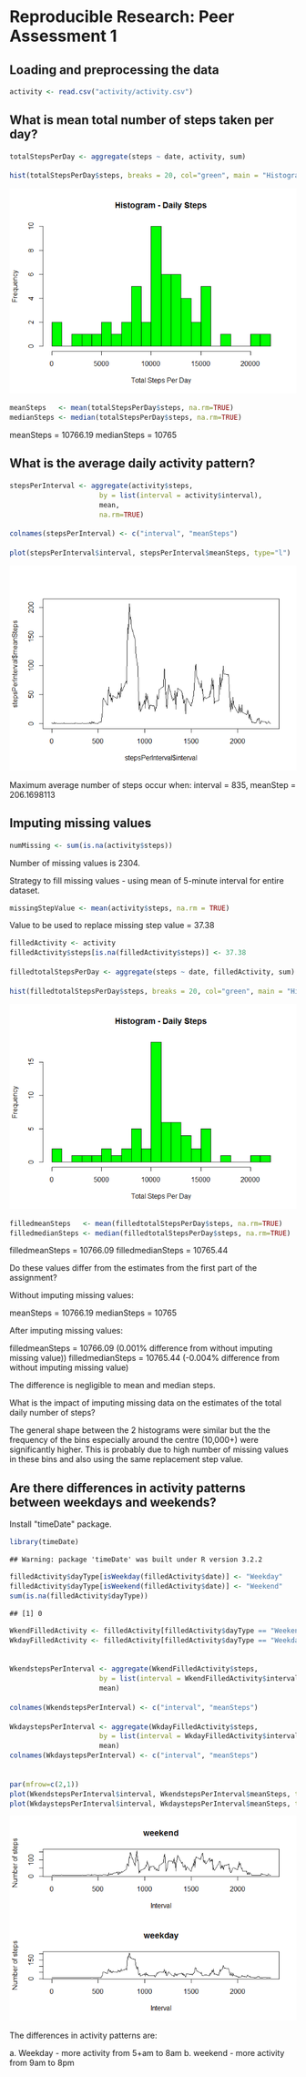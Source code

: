 # Reproducible Research: Peer Assessment 1


## Loading and preprocessing the data


```r
activity <- read.csv("activity/activity.csv")
```

## What is mean total number of steps taken per day?


```r
totalStepsPerDay <- aggregate(steps ~ date, activity, sum)

hist(totalStepsPerDay$steps, breaks = 20, col="green", main = "Histogram - Daily Steps", xlab = "Total Steps Per Day")
```

![](PA1_template_files/figure-html/unnamed-chunk-2-1.png) 

```r
meanSteps   <- mean(totalStepsPerDay$steps, na.rm=TRUE)
medianSteps <- median(totalStepsPerDay$steps, na.rm=TRUE)
```

meanSteps = 10766.19
medianSteps = 10765

## What is the average daily activity pattern?


```r
stepsPerInterval <- aggregate(activity$steps, 
                      by = list(interval = activity$interval),
                      mean,
                      na.rm=TRUE)

colnames(stepsPerInterval) <- c("interval", "meanSteps")

plot(stepsPerInterval$interval, stepsPerInterval$meanSteps, type="l")
```

![](PA1_template_files/figure-html/unnamed-chunk-3-1.png) 

Maximum average number of steps occur when:
interval = 835, meanStep = 206.1698113

## Imputing missing values


```r
numMissing <- sum(is.na(activity$steps))
```

Number of missing values is 2304.

Strategy to fill missing values - using mean of 5-minute interval for entire dataset.


```r
missingStepValue <- mean(activity$steps, na.rm = TRUE)
```

Value to be used to replace missing step value = 37.38


```r
filledActivity <- activity
filledActivity$steps[is.na(filledActivity$steps)] <- 37.38

filledtotalStepsPerDay <- aggregate(steps ~ date, filledActivity, sum)

hist(filledtotalStepsPerDay$steps, breaks = 20, col="green", main = "Histogram - Daily Steps", xlab = "Total Steps Per Day")
```

![](PA1_template_files/figure-html/unnamed-chunk-6-1.png) 

```r
filledmeanSteps   <- mean(filledtotalStepsPerDay$steps, na.rm=TRUE)
filledmedianSteps <- median(filledtotalStepsPerDay$steps, na.rm=TRUE)
```

filledmeanSteps = 10766.09
filledmedianSteps = 10765.44

Do these values differ from the estimates from the first part of the assignment?

Without imputing missing values:

meanSteps = 10766.19
medianSteps = 10765

After imputing missing values:

filledmeanSteps = 10766.09 (0.001% difference from without imputing missing value))
filledmedianSteps = 10765.44 (-0.004% difference from without imputing missing value)

The difference is negligible to mean and median steps.

What is the impact of imputing missing data on the estimates of the total daily number of steps?

The general shape between the 2 histograms were similar but the 
the frequency of the bins especially around the centre (10,000+) were significantly higher.
This is probably due to high number of missing values in these bins
and also using the same replacement step value.

## Are there differences in activity patterns between weekdays and weekends?

Install "timeDate" package.


```r
library(timeDate)
```

```
## Warning: package 'timeDate' was built under R version 3.2.2
```

```r
filledActivity$dayType[isWeekday(filledActivity$date)] <- "Weekday"
filledActivity$dayType[isWeekend(filledActivity$date)] <- "Weekend"
sum(is.na(filledActivity$dayType))
```

```
## [1] 0
```

```r
WkendFilledActivity <- filledActivity[filledActivity$dayType == "Weekend",]
WkdayFilledActivity <- filledActivity[filledActivity$dayType == "Weekday",]


WkendstepsPerInterval <- aggregate(WkendFilledActivity$steps, 
                      by = list(interval = WkendFilledActivity$interval),
                      mean)

colnames(WkendstepsPerInterval) <- c("interval", "meanSteps")

WkdaystepsPerInterval <- aggregate(WkdayFilledActivity$steps, 
                      by = list(interval = WkdayFilledActivity$interval),
                      mean)
colnames(WkdaystepsPerInterval) <- c("interval", "meanSteps")

                     
par(mfrow=c(2,1))
plot(WkendstepsPerInterval$interval, WkendstepsPerInterval$meanSteps, type="l", xlab="Interval", ylab="Number of steps", main="weekend")
plot(WkdaystepsPerInterval$interval, WkdaystepsPerInterval$meanSteps, type="l", xlab="Interval", ylab="Number of steps", main="weekday")
```

![](PA1_template_files/figure-html/unnamed-chunk-7-1.png) 

The differences in activity patterns are:

a. Weekday - more activity from 5+am to 8am
b. weekend - more activity from 9am to 8pm 
